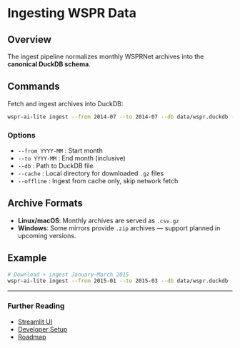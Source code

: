 # Ingesting WSPR Data

## Overview
The ingest pipeline normalizes monthly WSPRNet archives into the **canonical DuckDB schema**.

## Commands
Fetch and ingest archives into DuckDB:

```bash
wspr-ai-lite ingest --from 2014-07 --to 2014-07 --db data/wspr.duckdb --cache .cache/wspr
```

### Options
- `--from YYYY-MM` : Start month
- `--to YYYY-MM`   : End month (inclusive)
- `--db`           : Path to DuckDB file
- `--cache`        : Local directory for downloaded `.gz` files
- `--offline`      : Ingest from cache only, skip network fetch

## Archive Formats
- **Linux/macOS**: Monthly archives are served as `.csv.gz`
- **Windows**: Some mirrors provide `.zip` archives — support planned in upcoming versions.

## Example
```bash
# Download + ingest January–March 2015
wspr-ai-lite ingest --from 2015-01 --to 2015-03 --db data/wspr.duckdb
```

---
### Further Reading
- [Streamlit UI](ui.md)
- [Developer Setup](developer-setup.md)
- [Roadmap](ROADMAP.md)
